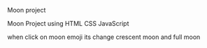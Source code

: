 Moon project

 Moon Project using HTML CSS JavaScript


when click on moon emoji its change crescent moon and full moon

